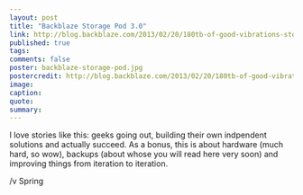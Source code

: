 ```yaml
---
layout: post
title: "Backblaze Storage Pod 3.0"
link: http://blog.backblaze.com/2013/02/20/180tb-of-good-vibrations-storage-pod-3-0/
published: true
tags:
comments: false
poster: backblaze-storage-pod.jpg
postercredit: http://blog.backblaze.com/2013/02/20/180tb-of-good-vibrations-storage-pod-3-0/
image:
caption:
quote:
summary:
---
```


I love stories like this: geeks going out, building their own indpendent solutions and actually succeed. As a bonus, this is about hardware (much hard, so wow), backups (about whose you will read here very soon) and improving things from iteration to iteration.

/v Spring
